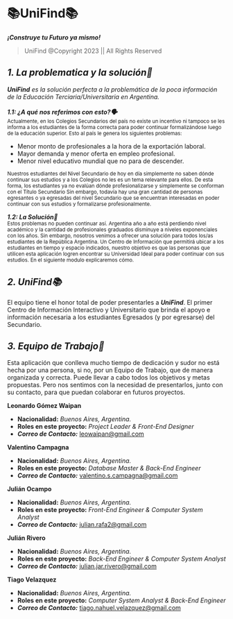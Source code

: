 # **📚UniFind📚**

 ***¡Construye tu Futuro ya mismo!***
>UniFind @Copyright 2023 || All Rights Reserved


## ***1. La problematica y la solución📝***
***UniFind** es la solución perfecta a la problemática de la poca información de la Educación Terciaria/Universitaria en Argentina.*
</br></br>
***1.1: ¿A qué nos referimos con esto?🗣️***</br>
<sub>Actualmente, en los Colegios Secundarios del país no existe un incentivo ni tampoco se les informa a los estudiantes de la forma correcta para poder continuar formalizándose luego de la educación superior. Esto al país le genera los siguientes problemas:</sub></br>

- Menor monto de profesionales a la hora de la exportación laboral.
- Mayor demanda y menor oferta en empleo profesional.
- Menor nivel educativo mundial que no para de descender.

<!-- -->
<sub>Nuestros estudiantes del Nivel Secundario de hoy en día simplemente no saben dónde continuar sus estudios y a los Colegios no les es un tema relevante para ellos. De esta forma, los estudiantes ya no evalúan dónde profesionalizarse y simplemente se conforman con el Título Secundario </sub>
<sub>Sin embargo, todavía hay una gran cantidad de personas egresantes o ya egresadas del nivel Secundario que se encuentran interesadas en poder continuar con sus estudios y formalizarse profesionalmente.</sub></br>

***1.2: La Solución💯***</br>
<sub>Estos problemas no pueden continuar así. Argentina año a año está perdiendo nivel académico y la cantidad de profesionales graduados disminuye a niveles exponenciales con los años. Sin embargo, nosotros venimos a ofrecer una solución para todos los/as estudiantes de la República Argentina. Un Centro de Información que permitirá ubicar a los estudiantes en tiempo y espacio indicados, nuestro objetivo es que las personas que utilicen esta aplicación logren encontrar su Universidad Ideal para poder continuar con sus estudios. En el siguiente modulo explicaremos cómo.</sub></br>

## ***2. UniFind📚***

El equipo tiene el honor total de poder presentarles a ***UniFind***. El primer Centro de Información Interactivo y Universitario que brinda el apoyo e información necesaria a los estudiantes Egresados (y por egresarse) del Secundario.</br>

## ***3. Equipo de Trabajo👥***

Esta aplicación que conlleva mucho tiempo de dedicación y sudor no está hecha por una persona, si no, por un Equipo de Trabajo, que de manera organizada y correcta. Puede llevar a cabo todos los objetivos y metas propuestas. Pero nos sentimos con la necesidad de presentarlos, junto con su contacto, para que puedan colaborar en futuros proyectos.

**Leonardo Gómez Waipan** </br>
- **Nacionalidad:** *Buenos Aires, Argentina.*
- **Roles en este proyecto:** *Project Leader & Front-End Designer*
- ***Correo de Contacto:*** leowaipan@gmail.com 
<!-- -->

**Valentino Campagna**
- **Nacionalidad:** *Buenos Aires, Argentina.*
- **Roles en este proyecto:** *Database Master & Back-End Engineer*
- ***Correo de Contacto:*** valentino.s.campagna@gmail.com
<!-- -->

**Julián Ocampo**
- **Nacionalidad:** *Buenos Aires, Argentina.*
- **Roles en este proyecto:** *Front-End Engineer & Computer System Analyst*
- ***Correo de Contacto:*** julian.rafa2@gmail.com
<!-- -->

**Julián Rivero**
- **Nacionalidad:** *Buenos Aires, Argentina.*
- **Roles en este proyecto:** *Back-End Engineer & Computer System Analyst*
- ***Correo de Contacto:*** julian.jar.rivero@gmail.com
<!-- -->

**Tiago Velazquez**
- **Nacionalidad:** *Buenos Aires, Argentina.*
- **Roles en este proyecto:** *Computer System Analyst & Back-End Engineer*
- ***Correo de Contacto:*** tiago.nahuel.velazquez@gmail.com 
<!-- -->

